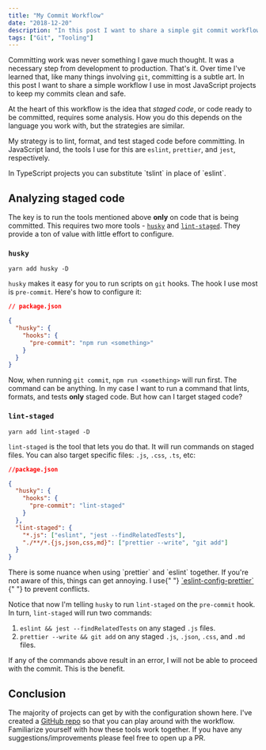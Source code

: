 ```yaml
---
title: "My Commit Workflow"
date: "2018-12-20"
description: "In this post I want to share a simple git commit workflow I use in most JavaScript projects to keep my commits clean and safe."
tags: ["Git", "Tooling"]
---
```


Committing work was never something I gave much thought. It was a necessary step from development to production. That's it. Over time I've learned that, like many things involving `git`, committing is a subtle art. In this post I want to share a simple workflow I use in most JavaScript projects to keep my commits clean and safe.

At the heart of this workflow is the idea that _staged code_, or code ready to be committed, requires some analysis. How you do this depends on the language you work with, but the strategies are similar.

My strategy is to lint, format, and test staged code before committing. In JavaScript land, the tools I use for this are `eslint`, `prettier`, and `jest`, respectively.

<warning>
  In TypeScript projects you can substitute `tslint` in place of `eslint`.
</warning>

## Analyzing staged code

The key is to run the tools mentioned above **only** on code that is being committed. This requires two more tools - [`husky`](https://github.com/typicode/husky#readme) and [`lint-staged`](https://github.com/okonet/lint-staged). They provide a ton of value with little effort to configure.

### `husky`

```
yarn add husky -D
```

`husky` makes it easy for you to run scripts on `git` hooks. The hook I use most is `pre-commit`. Here's how to configure it:

```json
// package.json

{
  "husky": {
    "hooks": {
      "pre-commit": "npm run <something>"
    }
  }
}
```

Now, when running `git commit`, `npm run <something>` will run first. The command can be anything. In my case I want to run a command that lints, formats, and tests **only** staged code. But how can I target staged code?

### `lint-staged`

```
yarn add lint-staged -D
```

`lint-staged` is the tool that lets you do that. It will run commands on staged files. You can also target specific files: `.js`, `.css`, `.ts`, etc:

```json
//package.json

{
  "husky": {
    "hooks": {
      "pre-commit": "lint-staged"
    }
  },
  "lint-staged": {
    "*.js": ["eslint", "jest --findRelatedTests"],
    "./**/*.{js,json,css,md}": ["prettier --write", "git add"]
  }
}
```

<warning>
  There is some nuance when using `prettier` and `eslint` together. If you're
  not aware of this, things can get annoying. I use{" "}
  <a href="https://github.com/prettier/eslint-config-prettier">
    `eslint-config-prettier`
  </a>{" "}
  to prevent conflicts.
</warning>

Notice that now I'm telling `husky` to run `lint-staged` on the `pre-commit` hook. In turn, `lint-staged` will run two commands:

1. `eslint && jest --findRelatedTests` on any staged `.js` files.
2. `prettier --write && git add` on any staged `.js`, `.json`, `.css`, and `.md` files.

If any of the commands above result in an error, I will not be able to proceed with the commit. This is the benefit.

## Conclusion

The majority of projects can get by with the configuration shown here. I've created a [GitHub repo](https://github.com/jakewies/commit-workflow/tree/master) so that you can play around with the workflow. Familiarize yourself with how these tools work together. If you have any suggestions/improvements please feel free to open up a PR.
